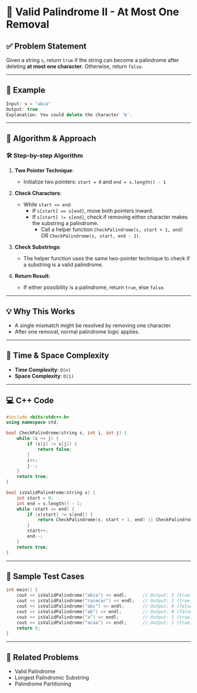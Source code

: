 # 🔄 Valid Palindrome II - At Most One Removal

## ✅ Problem Statement

Given a string `s`, return `true` if the string can become a palindrome after deleting **at most one character**. Otherwise, return `false`.

---

## 🧾 Example

```cpp
Input: s = "abca"
Output: true
Explanation: You could delete the character 'b'.
```

---

## 🧩 Algorithm & Approach

### 🛠️ Step-by-step Algorithm

1. **Two Pointer Technique**:

   - Initialize two pointers: `start = 0` and `end = s.length() - 1`

2. **Check Characters**:

   - While `start <= end`:
     - If `s[start] == s[end]`, move both pointers inward.
     - If `s[start] != s[end]`, check if removing either character makes the substring a palindrome.
       - Call a helper function `CheckPalindrome(s, start + 1, end)` OR `CheckPalindrome(s, start, end - 1)`.

3. **Check Substrings**:

   - The helper function uses the same two-pointer technique to check if a substring is a valid palindrome.

4. **Return Result**:
   - If either possibility is a palindrome, return `true`, else `false`.

---

## 💡 Why This Works

- A single mismatch might be resolved by removing one character.
- After one removal, normal palindrome logic applies.

---

## 🧮 Time & Space Complexity

- **Time Complexity**: `O(n)`
- **Space Complexity**: `O(1)`

---

## 💻 C++ Code

```cpp
#include <bits/stdc++.h>
using namespace std;

bool CheckPalindrome(string s, int i, int j) {
    while (i <= j) {
        if (s[i] != s[j]) {
            return false;
        }
        i++;
        j--;
    }
    return true;
}

bool isValidPalindrome(string s) {
    int start = 0;
    int end = s.length() - 1;
    while (start <= end) {
        if (s[start] != s[end]) {
            return CheckPalindrome(s, start + 1, end) || CheckPalindrome(s, start, end - 1);
        }
        start++;
        end--;
    }
    return true;
}
```

---

## 🧪 Sample Test Cases

```cpp
int main() {
    cout << isValidPalindrome("abca") << endl;      // Output: 1 (true)
    cout << isValidPalindrome("racecar") << endl;   // Output: 1 (true)
    cout << isValidPalindrome("abc") << endl;       // Output: 0 (false)
    cout << isValidPalindrome("ab") << endl;        // Output: 0 (false)
    cout << isValidPalindrome("a") << endl;         // Output: 1 (true)
    cout << isValidPalindrome("acaa") << endl;      // Output: 1 (true)
    return 0;
}
```

---

## 🔗 Related Problems

- Valid Palindrome
- Longest Palindromic Substring
- Palindrome Partitioning
